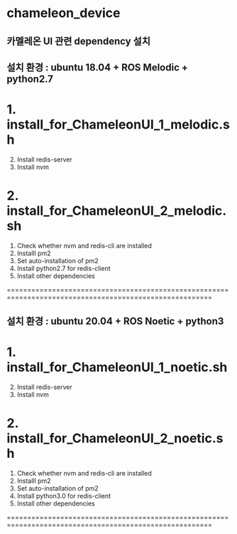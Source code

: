 # chameleon_device
## 카멜레온 UI 관련 dependency 설치


## 설치 환경 : ubuntu 18.04 + ROS Melodic + python2.7 

# 1. install_for_ChameleonUI_1_melodic.sh
2. Install redis-server
3. Install nvm

# 2. install_for_ChameleonUI_2_melodic.sh
1. Check whether nvm and redis-cli are installed
2. Installl pm2
3. Set auto-installation of pm2
4. Install python2.7 for redis-client
6. Install other dependencies

========================================================================================================

## 설치 환경 : ubuntu 20.04 + ROS Noetic + python3 

# 1. install_for_ChameleonUI_1_noetic.sh
2. Install redis-server
3. Install nvm

# 2. install_for_ChameleonUI_2_noetic.sh
1. Check whether nvm and redis-cli are installed
2. Installl pm2
3. Set auto-installation of pm2
4. Install python3.0 for redis-client
6. Install other dependencies

========================================================================================================
